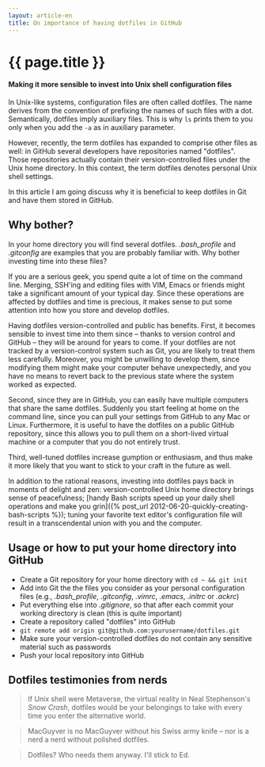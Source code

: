 ```yaml
---
layout: article-en
title: On importance of having dotfiles in GitHub
---
```

# {{ page.title }}

#### Making it more sensible to invest into Unix shell configuration files

In Unix-like systems, configuration files are often called dotfiles. The name
derives from the convention of prefixing the names of such files with a dot.
Semantically, dotfiles imply auxiliary files. This is why `ls` prints them to
you only when you add the `-a` as in auxiliary parameter.

However, recently, the term dotfiles has expanded to comprise other files as
well: in GitHub several developers have repositories named "dotfiles". Those
repositories actually contain their version-controlled files under the Unix home
directory.  In this context, the term dotfiles denotes personal Unix shell
settings.

In this article I am going discuss why it is beneficial to keep dotfiles in Git
and have them stored in GitHub.

## Why bother?

In your home directory you will find several dotfiles. *.bash_profile* and
*.gitconfig* are examples that you are probably familiar with. Why bother
investing time into these files?

If you are a serious geek, you spend quite a lot of time on the command line.
Merging, SSH'ing and editing files with VIM, Emacs or friends might take a
significant amount of your typical day. Since these operations are affected by
dotfiles and time is precious, it makes sense to put some attention into how you
store and develop dotfiles.

Having dotfiles version-controlled and public has benefits. First, it becomes
sensible to invest time into them since – thanks to version control and GitHub –
they will be around for years to come. If your dotfiles are not tracked by a
version-control system such as Git, you are likely to treat them less carefully.
Moreover, you might be unwilling to develop them, since modifying them might
make your computer behave unexpectedly, and you have no means to revert back to
the previous state where the system worked as expected.

Second, since they are in GitHub, you can easily have multiple computers that
share the same dotfiles. Suddenly you start feeling at home on the command line,
since you can pull your settings from GitHub to any Mac or Linux. Furthermore,
it is useful to have the dotfiles on a public GitHub repository, since this
allows you to pull them on a short-lived virtual machine or a computer that you
do not entirely trust.

Third, well-tuned dotfiles increase gumption or enthusiasm, and thus make it
more likely that you want to stick to your craft in the future as well.

In addition to the rational reasons, investing into dotfiles pays back in
moments of delight and zen: version-controlled Unix home directory brings sense
of peacefulness; [handy Bash scripts speed up your daily shell operations and
make you grin]({% post_url 2012-06-20-quickly-creating-bash-scripts %}); tuning
your favorite text editor's configuration file will result in a transcendental
union with you and the computer.

## Usage or how to put your home directory into GitHub

* Create a Git repository for your home directory with `cd ~ && git init`
* Add into Git the the files you consider as your personal configuration files
  (e.g., *.bash_profile*, *.gitconfig*, *.vimrc*, *.emacs*, *.initrc* or
  *.ackrc*)
* Put everything else into *.gitignore*, so that after each commit your working
  directory is clean (this is quite important)
* Create a repository called "dotfiles" into GitHub
* `git remote add origin git@github.com:yourusername/dotfiles.git`
* Make sure your version-controlled dotfiles do not contain any sensitive
  material such as passwords
* Push your local repository into GitHub

## Dotfiles testimonies from nerds

> If Unix shell were Metaverse, the virtual reality in Neal Stephenson's *Snow
> Crash*, dotfiles would be your belongings to take with every time you enter
> the alternative world.

> MacGuyver is no MacGuyver without his Swiss army knife – nor is a nerd a
> nerd without polished dotfiles.

> Dotfiles? Who needs them anyway. I'll stick to Ed.
